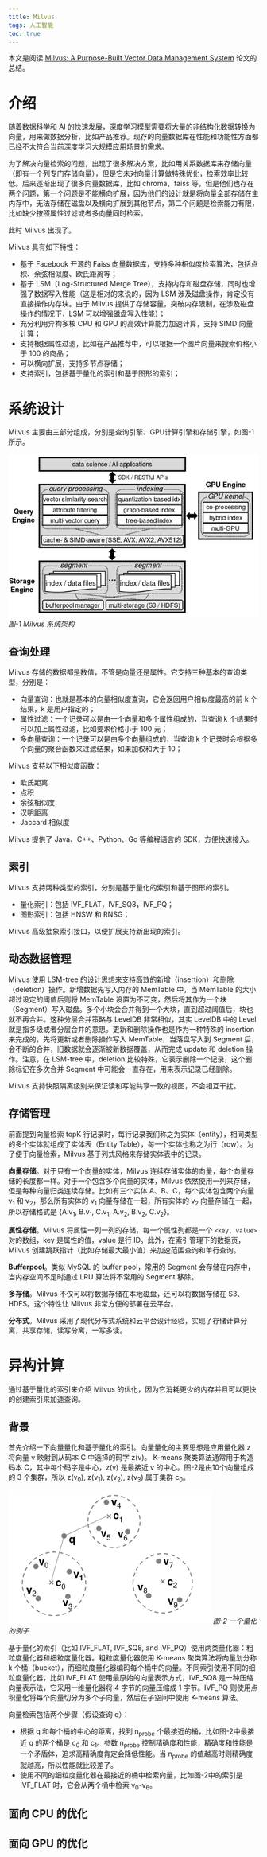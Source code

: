 ```yaml
---
title: Milvus
tags: 人工智能
toc: true
---
```


本文是阅读 [Milvus: A Purpose-Built Vector Data Management System](https://www.cs.purdue.edu/homes/csjgwang/pubs/SIGMOD21_Milvus.pdf) 论文的总结。

# 介绍

随着数据科学和 AI 的快速发展，深度学习模型需要将大量的非结构化数据转换为向量，用来做数据分析，比如产品推荐。现存的向量数据库在性能和功能性方面都已经不太符合当前深度学习大规模应用场景的需求。

为了解决向量检索的问题，出现了很多解决方案，比如用关系数据库来存储向量（即有一个列专门存储向量），但是它未对向量计算做特殊优化，检索效率比较低。后来逐渐出现了很多向量数据库，比如 chroma，faiss 等，但是他们也存在两个问题，第一个问题是不能横向扩展，因为他们的设计就是将向量全部存储在主内存中，无法存储在磁盘以及横向扩展到其他节点，第二个问题是检索能力有限，比如缺少按照属性过滤或者多向量同时检索。

此时 Milvus 出现了。

Milvus 具有如下特性：
* 基于 Facebook 开源的 Faiss 向量数据库，支持多种相似度检索算法，包括点积、余弦相似度、欧氏距离等；
* 基于 LSM（Log-Structured Merge Tree），支持内存和磁盘存储，同时也增强了数据写入性能（这是相对的来说的，因为 LSM 涉及磁盘操作，肯定没有直接操作内存块。由于 Milvus 提供了存储容量，突破内存限制，在涉及磁盘操作的情况下，LSM 可以增强磁盘写入性能）；
* 充分利用异构多核 CPU 和 GPU 的高效计算能力加速计算，支持 SIMD 向量计算；
* 支持根据属性过滤，比如在产品推荐中，可以根据一个图片向量来搜索价格小于 100 的商品；
* 可以横向扩展，支持多节点存储；
* 支持索引，包括基于量化的索引和基于图形的索引；

# 系统设计

Milvus 主要由三部分组成，分别是查询引擎、GPU计算引擎和存储引擎，如图-1所示。

![Milvus 系统架构](/images/milvus/milvus_system_arch.png)
 *图-1 Milvus 系统架构*

 ## 查询处理

 Milvus 存储的数据都是数值，不管是向量还是属性。它支持三种基本的查询类型，分别是：
 * 向量查询：也就是基本的向量相似度查询，它会返回用户相似度最高的前 k 个结果，k 是用户指定的；
 * 属性过滤：一个记录可以是由一个向量和多个属性组成的，当查询 k 个结果时可以加上属性过滤，比如要求价格小于 100 元；
 * 多向量查询：一个记录可以是由多个向量组成的，当查询 k 个记录时会根据多个向量的聚合函数来过滤结果，如果加权和大于 10；

 Milvus 支持以下相似度函数：
 * 欧氏距离
 * 点积
 * 余弦相似度
 * 汉明距离
 * Jaccard 相似度

 Milvus 提供了 Java、C++、Python、Go 等编程语言的 SDK，方便快速接入。

## 索引

Milvus 支持两种类型的索引，分别是基于量化的索引和基于图形的索引。

* 量化索引：包括 IVF_FLAT，IVF_SQ8，IVF_PQ；
* 图形索引：包括 HNSW 和 RNSG；

Milvus 高级抽象索引接口，以便扩展支持新出现的索引。

## 动态数据管理

Milvus 使用 LSM-tree 的设计思想来支持高效的新增（insertion）和删除（deletion）操作。新增数据先写入内存的 MemTable 中，当 MemTable 的大小超过设定的阈值后则将 MemTable 设置为不可变，然后将其作为一个块（Segment）写入磁盘。多个小块会合并得到一个大块，直到超过阈值后，块也就不再合并。这种分层合并策略与 LevelDB 非常相似，其实 LevelDB 中的 Level 就是指多级或者分层合并的意思。更新和删除操作也是作为一种特殊的 insertion 来完成的，先将更新或者删除操作写入  MemTable，当落盘写入到 Segment 后，会不断的合并，旧数据就会逐渐被新数据覆盖，从而完成 update 和 deletion 操作。注意，在 LSM-tree 中，deletion 比较特殊，它表示删除一个记录，这个删除标记在多次合并 Segment 中可能会一直存在，用来表示记录已经删除。

Milvus 支持快照隔离级别来保证读和写能共享一致的视图，不会相互干扰。

## 存储管理

前面提到向量检索 topK 行记录时，每行记录我们称之为实体（entity），相同类型的多个实体就组成了实体表（Entity Table），每一个实体也称之为行（row）。为了便于向量检索，Milvus 基于列式风格来存储实体表中的记录。

**向量存储**。对于只有一个向量的实体，Milvus 连续存储实体的向量，每个向量存储的长度都一样。对于一个包含多个向量的实体，Milvus 依然使用一列来存储，但是每种向量归类连续存储。比如有三个实体 A、B、C，每个实体包含两个向量 v<sub>1</sub> 和 v<sub>2</sub>，那么所有实体的 v<sub>1</sub> 向量存储在一起，所有实体的 v<sub>2</sub> 向量存储在一起，所以存储格式是 {A.v<sub>1</sub>, B.v<sub>1</sub>, C.v<sub>1</sub>, A.v<sub>2</sub>, B.v<sub>2</sub>, C.v<sub>2</sub>}。

**属性存储**。Milvus 将属性一列一列的存储，每一个属性列都是一个  `<key, value>` 对的数组，key 是属性的值，value 是行 ID。此外，在索引管理下的数据页，Milvus 创建跳跃指针（比如存储最大最小值）来加速范围查询和单行查询。

**Bufferpool**。类似 MySQL 的 buffer pool，常用的 Segment 会存储在内存中，当内存空间不足时通过 LRU 算法将不常用的 Segment 移除。

**多存储**。Milvus 不仅可以将数据存储在本地磁盘，还可以将数据存储在 S3、HDFS。这个特性让 Milvus 非常方便的部署在云平台。

**分布式**。Milvus 采用了现代分布式系统和云平台设计经验，实现了存储计算分离，共享存储，读写分离，一写多读。

# 异构计算

通过基于量化的索引来介绍 Milvus 的优化，因为它消耗更少的内存并且可以更快的创建索引来加速查询。

## 背景

首先介绍一下向量量化和基于量化的索引。向量量化的主要思想是应用量化器 z 将向量 v 映射到从码本 C 中选择的码字 z(v)。 K-means 聚类算法通常用于构造码本 C，其中每个码字是中心，z(v) 是最接近 v 的中心。图-2是由10个向量组成的 3 个集群，所以 z(v<sub>0</sub>), z(v<sub>1</sub>), z(v<sub>2</sub>), z(v<sub>3</sub>) 属于集群 c<sub>0</sub>。

![量化的例子](/images/milvus/milvus_vector_quantization.png)
*图-2 一个量化的例子*

基于量化的索引（比如 IVF_FLAT, IVF_SQ8, and IVF_PQ）使用两类量化器：粗粒度量化器和细粒度量化器。粗粒度量化器使用 K-means 聚类算法将向量划分称 k 个桶（bucket），而细粒度量化器编码每个桶中的向量。不同索引使用不同的细粒度量化器，比如 IVF_FLAT 使用最原始的向量表示方式，IVF_SQ8 是一种压缩向量表示法，它采用一维量化器将 4 字节的向量压缩成 1 字节。IVF_PQ 则使用点积量化将每个向量切分为多个子向量，然后在子空间中使用 K-means 算法。

向量检索包括两个步骤（假设查询 q）：
* 根据 q 和每个桶的中心的距离，找到 n<sub>probe</sub> 个最接近的桶，比如图-2中最接近 q 的两个桶是 c<sub>0</sub> 和 c<sub>1</sub>。参数 n<sub>probe</sub> 控制精确度和性能，精确度和性能是一个矛盾体，追求高精确度肯定会降低性能。当 n<sub>probe</sub> 的值越高时则精确度就越高，所以性能就比较差了。
* 使用不同的细粒度量化器在最接近的桶中检索向量，比如图-2中的索引是 IVF_FLAT 时，它会从两个桶中检索 v<sub>0</sub>-v<sub>6</sub>。

## 面向 CPU 的优化



## 面向 GPU 的优化

